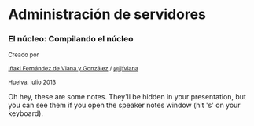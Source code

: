# Administración de servidores	
### El núcleo: Compilando el núcleo

<small>Creado por </small>

<small>[Iñaki Fernández de Viana y González](http://www.uhu.es/i.fviana) / [@ijfviana](http://twitter.com/ijfviana)</small>

<small>Huelva, julio 2013</small>
                    
<aside class="notes">
	Oh hey, these are some notes. They'll be hidden in your presentation, but you can see them if you open the speaker notes window (hit 's' on your keyboard).
</aside>
